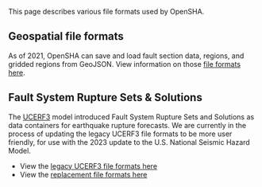 This page describes various file formats used by OpenSHA.

## Geospatial file formats

As of 2021, OpenSHA can save and load fault section data, regions, and gridded regions from GeoJSON. View information on those [file formats here](Geospatial-File-Formats).

## Fault System Rupture Sets & Solutions

The [UCERF3](https://wgcep.org/UCERF3) model introduced Fault System Rupture Sets and Solutions as data containers for earthquake rupture forecasts. We are currently in the process of updating the legacy UCERF3 file formats to be more user friendly, for use with the 2023 update to the U.S. National Seismic Hazard Model.

* View the [legacy UCERF3 file formats here](Legacy-Fault-System-Solution)
* View the [replacement file formats here](Modular-Fault-System-Solution)
